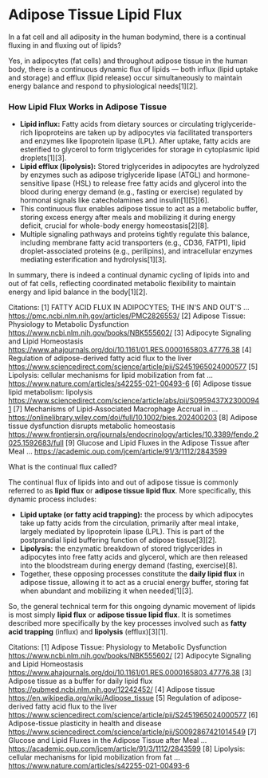 # Adipose Tissue Lipid Flux #

In a fat cell and all adiposity in the human bodymind, there is a continual fluxing in and fluxing out of lipids?

Yes, in adipocytes (fat cells) and throughout adipose tissue in the human body, there is a continuous dynamic flux of lipids — both influx (lipid uptake and storage) and efflux (lipid release) occur simultaneously to maintain energy balance and respond to physiological needs[1][2].  

### How Lipid Flux Works in Adipose Tissue
- **Lipid influx:** Fatty acids from dietary sources or circulating triglyceride-rich lipoproteins are taken up by adipocytes via facilitated transporters and enzymes like lipoprotein lipase (LPL). After uptake, fatty acids are esterified to glycerol to form triglycerides for storage in cytoplasmic lipid droplets[1][3].  
- **Lipid efflux (lipolysis):** Stored triglycerides in adipocytes are hydrolyzed by enzymes such as adipose triglyceride lipase (ATGL) and hormone-sensitive lipase (HSL) to release free fatty acids and glycerol into the blood during energy demand (e.g., fasting or exercise) regulated by hormonal signals like catecholamines and insulin[1][5][6].  
- This continuous flux enables adipose tissue to act as a metabolic buffer, storing excess energy after meals and mobilizing it during energy deficit, crucial for whole-body energy homeostasis[2][8].  
- Multiple signaling pathways and proteins tightly regulate this balance, including membrane fatty acid transporters (e.g., CD36, FATP1), lipid droplet-associated proteins (e.g., perilipins), and intracellular enzymes mediating esterification and hydrolysis[1][3].

In summary, there is indeed a continual dynamic cycling of lipids into and out of fat cells, reflecting coordinated metabolic flexibility to maintain energy and lipid balance in the body[1][2].

Citations:
[1] FATTY ACID FLUX IN ADIPOCYTES; THE IN'S AND OUT'S ... https://pmc.ncbi.nlm.nih.gov/articles/PMC2826553/
[2] Adipose Tissue: Physiology to Metabolic Dysfunction https://www.ncbi.nlm.nih.gov/books/NBK555602/
[3] Adipocyte Signaling and Lipid Homeostasis https://www.ahajournals.org/doi/10.1161/01.RES.0000165803.47776.38
[4] Regulation of adipose-derived fatty acid flux to the liver https://www.sciencedirect.com/science/article/pii/S2451965024000577
[5] Lipolysis: cellular mechanisms for lipid mobilization from fat ... https://www.nature.com/articles/s42255-021-00493-6
[6] Adipose tissue lipid metabolism: lipolysis https://www.sciencedirect.com/science/article/abs/pii/S0959437X23000941
[7] Mechanisms of Lipid‐Associated Macrophage Accrual in ... https://onlinelibrary.wiley.com/doi/full/10.1002/bies.202400203
[8] Adipose tissue dysfunction disrupts metabolic homeostasis https://www.frontiersin.org/journals/endocrinology/articles/10.3389/fendo.2025.1592683/full
[9] Glucose and Lipid Fluxes in the Adipose Tissue after Meal ... https://academic.oup.com/jcem/article/91/3/1112/2843599


What is the continual flux called?

The continual flux of lipids into and out of adipose tissue is commonly referred to as **lipid flux** or **adipose tissue lipid flux**. More specifically, this dynamic process includes:

- **Lipid uptake (or fatty acid trapping):** the process by which adipocytes take up fatty acids from the circulation, primarily after meal intake, largely mediated by lipoprotein lipase (LPL). This is part of the postprandial lipid buffering function of adipose tissue[3][2].
- **Lipolysis:** the enzymatic breakdown of stored triglycerides in adipocytes into free fatty acids and glycerol, which are then released into the bloodstream during energy demand (fasting, exercise)[8].
- Together, these opposing processes constitute the **daily lipid flux** in adipose tissue, allowing it to act as a crucial energy buffer, storing fat when abundant and mobilizing it when needed[1][3].

So, the general technical term for this ongoing dynamic movement of lipids is most simply **lipid flux** or **adipose tissue lipid flux**. It is sometimes described more specifically by the key processes involved such as **fatty acid trapping** (influx) and **lipolysis** (efflux)[3][1].

Citations:
[1] Adipose Tissue: Physiology to Metabolic Dysfunction https://www.ncbi.nlm.nih.gov/books/NBK555602/
[2] Adipocyte Signaling and Lipid Homeostasis https://www.ahajournals.org/doi/10.1161/01.RES.0000165803.47776.38
[3] Adipose tissue as a buffer for daily lipid flux https://pubmed.ncbi.nlm.nih.gov/12242452/
[4] Adipose tissue https://en.wikipedia.org/wiki/Adipose_tissue
[5] Regulation of adipose-derived fatty acid flux to the liver https://www.sciencedirect.com/science/article/pii/S2451965024000577
[6] Adipose-tissue plasticity in health and disease https://www.sciencedirect.com/science/article/pii/S0092867421014549
[7] Glucose and Lipid Fluxes in the Adipose Tissue after Meal ... https://academic.oup.com/jcem/article/91/3/1112/2843599
[8] Lipolysis: cellular mechanisms for lipid mobilization from fat ... https://www.nature.com/articles/s42255-021-00493-6


